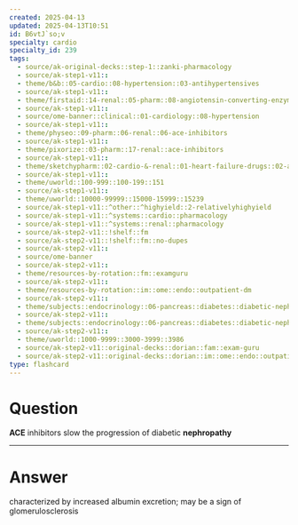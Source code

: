 ```yaml
---
created: 2025-04-13
updated: 2025-04-13T10:51
id: B6vtJ`so;v
specialty: cardio
specialty_id: 239
tags:
  - source/ak-original-decks::step-1::zanki-pharmacology
  - source/ak-step1-v11::
  - theme/b&b::05-cardio::08-hypertension::03-antihypertensives
  - source/ak-step1-v11::
  - theme/firstaid::14-renal::05-pharm::08-angiotensin-converting-enzyme-inhibitors
  - source/ak-step1-v11::
  - source/ome-banner::clinical::01-cardiology::08-hypertension
  - source/ak-step1-v11::
  - theme/physeo::09-pharm::06-renal::06-ace-inhibitors
  - source/ak-step1-v11::
  - theme/pixorize::03-pharm::17-renal::ace-inhibitors
  - source/ak-step1-v11::
  - theme/sketchypharm::02-cardio-&-renal::01-heart-failure-drugs::02-ace-inhibitors,-arbs,-aliskiren
  - source/ak-step1-v11::
  - theme/uworld::100-999::100-199::151
  - source/ak-step1-v11::
  - theme/uworld::10000-99999::15000-15999::15239
  - source/ak-step1-v11::^other::^highyield::2-relativelyhighyield
  - source/ak-step1-v11::^systems::cardio::pharmacology
  - source/ak-step1-v11::^systems::renal::pharmacology
  - source/ak-step2-v11::!shelf::fm
  - source/ak-step2-v11::!shelf::fm::no-dupes
  - source/ak-step2-v11::
  - source/ome-banner
  - source/ak-step2-v11::
  - theme/resources-by-rotation::fm::examguru
  - source/ak-step2-v11::
  - theme/resources-by-rotation::im::ome::endo::outpatient-dm
  - source/ak-step2-v11::
  - theme/subjects::endocrinology::06-pancreas::diabetes::diabetic-nephropathy
  - source/ak-step2-v11::
  - theme/subjects::endocrinology::06-pancreas::diabetes::diabetic-nephropathy::management
  - source/ak-step2-v11::
  - theme/uworld::1000-9999::3000-3999::3986
  - source/ak-step2-v11::original-decks::dorian::fam::exam-guru
  - source/ak-step2-v11::original-decks::dorian::im::ome::endo::outpatient-dm"
type: flashcard
---
```


# Question
**ACE** inhibitors slow the progression of diabetic **nephropathy**

---

# Answer
characterized by increased albumin excretion; may be a sign of glomerulosclerosis